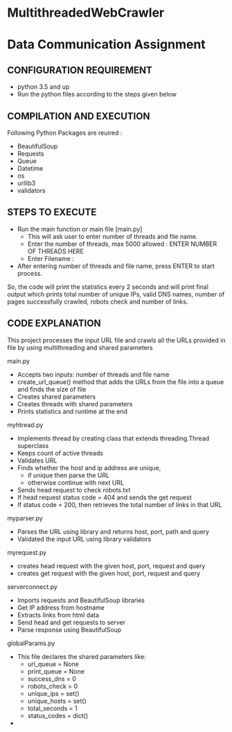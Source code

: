 # MultithreadedWebCrawler

# Data Communication Assignment #


## CONFIGURATION REQUIREMENT
* python 3.5 and up
* Run the python files according to the steps given below

## COMPILATION AND EXECUTION
Following Python Packages are reuired :
* BeautifulSoup
* Requests
* Queue
* Datetime
* os
* urllib3
* validators

## STEPS TO EXECUTE
* Run the main function or main file [main.py]
     - This will ask user to enter number of threads and file name.
     - Enter the number of threads, max 5000 allowed : ENTER NUMBER OF THREADS HERE
     - Enter Filename : 
* After entering number of threads and file name, press ENTER to start process.

So, the code will print the statistics every 2 seconds and will print final output which prints total number of unique IPs, valid DNS names, number of pages successfully crawled, robots check and number of links.


## CODE EXPLANATION
This project processes the input URL file and crawls all the URLs provided in file by using multithreading and shared parameters

main.py

* Accepts two inputs: number of threads and file name
* create_url_queue() method that adds the URLs from the file into a queue and finds the size of file
* Creates shared parameters
* Creates threads with shared parameters
* Prints statistics and runtime at the end


myhtread.py

* Implements thread by creating class that extends threading.Thread superclass 
* Keeps count of active threads
* Validates URL
* Finds whether the host and ip address are unique,
    - if unique then parse the URL
    - otherwise continue with next URL
* Sends head request to check robots.txt
* If head request status code = 404 and sends the get request 
* If status code = 200, then retrieves the total number of links in that URL  


myparser.py

* Parses the URL using library and returns host, port, path and query
* Validated the input URL using library validators


myrequest.py

* creates head request with the given host, port, request and query
* creates get request with the given host, port, request and query


serverconnect.py

* Imports requests and BeautifulSoup libraries
* Get IP address from hostname
* Extracts links from html data 
* Send head and get requests to server 
* Parse response using BeautifulSoup

globalParams.py

* This file declares the shared parameters like:
     - url_queue = None 
     - print_queue = None 
     - success_dns = 0 
     - robots_check = 0 
     - unique_ips = set()
     - unique_hosts = set()
     - total_seconds = 1 
     - status_codes = dict()
* 
